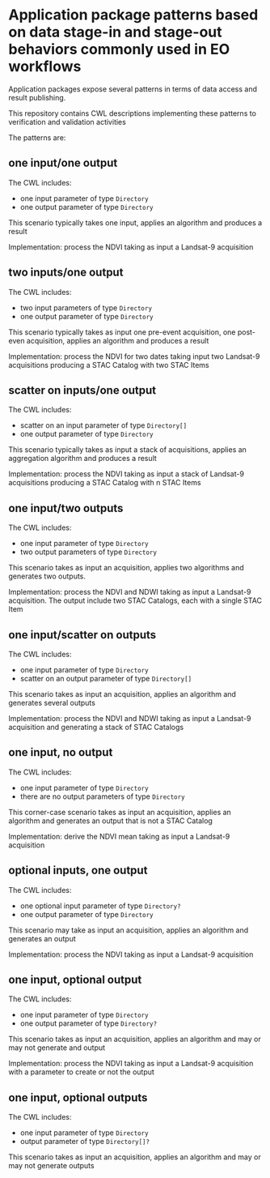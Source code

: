 # Application package patterns based on data stage-in and stage-out behaviors commonly used in EO workflows

Application packages expose several patterns in terms of data access and result publishing.

This repository contains CWL descriptions implementing these patterns to verification and validation activities

The patterns are:

## one input/one output

The CWL includes: 
- one input parameter of type `Directory`
- one output parameter of type `Directory`

This scenario typically takes one input, applies an algorithm and produces a result

Implementation: process the NDVI taking as input a Landsat-9 acquisition

## two inputs/one output

The CWL includes: 
- two input parameters of type `Directory`
- one output parameter of type `Directory`

This scenario typically takes as input one pre-event acquisition, one post-even acquisition, applies an algorithm and produces a result

Implementation: process the NDVI for two dates taking input two Landsat-9 acquisitions producing a STAC Catalog with two STAC Items

## scatter on inputs/one output

The CWL includes: 
- scatter on an input parameter of type `Directory[]`
- one output parameter of type `Directory`

This scenario typically takes as input a stack of acquisitions, applies an aggregation algorithm and produces a result

Implementation: process the NDVI taking as input a stack of Landsat-9 acquisitions producing a STAC Catalog with n STAC Items

## one input/two outputs

The CWL includes: 
- one input parameter of type `Directory`
- two output parameters of type `Directory`

This scenario takes as input an acquisition, applies two algorithms and generates two outputs.

Implementation: process the NDVI and NDWI taking as input a Landsat-9 acquisition. The output include two STAC Catalogs, each with a single STAC Item

## one input/scatter on outputs

The CWL includes: 
- one input parameter of type `Directory`
- scatter on an output parameter of type `Directory[]`

This scenario takes as input an acquisition, applies an algorithm and generates several outputs

Implementation: process the NDVI and NDWI taking as input a Landsat-9 acquisition and generating a stack of STAC Catalogs

## one input, no output

The CWL includes: 
- one input parameter of type `Directory`
- there are no output parameters of type `Directory`

This corner-case scenario takes as input an acquisition, applies an algorithm and generates an output that is not a STAC Catalog

Implementation: derive the NDVI mean taking as input a Landsat-9 acquisition

## optional inputs, one output

The CWL includes: 
- one optional input parameter of type `Directory?`
- one output parameter of type `Directory`

This scenario may take as input an acquisition, applies an algorithm and generates an output

Implementation: process the NDVI taking as input a Landsat-9 acquisition

## one input, optional output

The CWL includes: 
- one input parameter of type `Directory`
- one output parameter of type `Directory?`

This scenario takes as input an acquisition, applies an algorithm and may or may not generate and output 

Implementation: process the NDVI taking as input a Landsat-9 acquisition with a parameter to create or not the output

## one input, optional outputs

The CWL includes: 
- one input parameter of type `Directory`
- output parameter of type `Directory[]?`

This scenario takes as input an acquisition, applies an algorithm and may or may not generate outputs 
